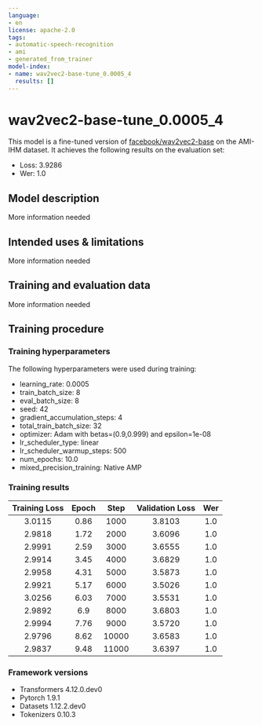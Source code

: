 ```yaml
---
language:
- en
license: apache-2.0
tags:
- automatic-speech-recognition
- ami
- generated_from_trainer
model-index:
- name: wav2vec2-base-tune_0.0005_4
  results: []
---
```


<!-- This model card has been generated automatically according to the information the Trainer had access to. You
should probably proofread and complete it, then remove this comment. -->

# wav2vec2-base-tune_0.0005_4

This model is a fine-tuned version of [facebook/wav2vec2-base](https://huggingface.co/facebook/wav2vec2-base) on the AMI-IHM dataset.
It achieves the following results on the evaluation set:
- Loss: 3.9286
- Wer: 1.0

## Model description

More information needed

## Intended uses & limitations

More information needed

## Training and evaluation data

More information needed

## Training procedure

### Training hyperparameters

The following hyperparameters were used during training:
- learning_rate: 0.0005
- train_batch_size: 8
- eval_batch_size: 8
- seed: 42
- gradient_accumulation_steps: 4
- total_train_batch_size: 32
- optimizer: Adam with betas=(0.9,0.999) and epsilon=1e-08
- lr_scheduler_type: linear
- lr_scheduler_warmup_steps: 500
- num_epochs: 10.0
- mixed_precision_training: Native AMP

### Training results

| Training Loss | Epoch | Step  | Validation Loss | Wer |
|:-------------:|:-----:|:-----:|:---------------:|:---:|
| 3.0115        | 0.86  | 1000  | 3.8103          | 1.0 |
| 2.9818        | 1.72  | 2000  | 3.6096          | 1.0 |
| 2.9991        | 2.59  | 3000  | 3.6555          | 1.0 |
| 2.9914        | 3.45  | 4000  | 3.6829          | 1.0 |
| 2.9958        | 4.31  | 5000  | 3.5873          | 1.0 |
| 2.9921        | 5.17  | 6000  | 3.5026          | 1.0 |
| 3.0256        | 6.03  | 7000  | 3.5531          | 1.0 |
| 2.9892        | 6.9   | 8000  | 3.6803          | 1.0 |
| 2.9994        | 7.76  | 9000  | 3.5720          | 1.0 |
| 2.9796        | 8.62  | 10000 | 3.6583          | 1.0 |
| 2.9837        | 9.48  | 11000 | 3.6397          | 1.0 |


### Framework versions

- Transformers 4.12.0.dev0
- Pytorch 1.9.1
- Datasets 1.12.2.dev0
- Tokenizers 0.10.3
